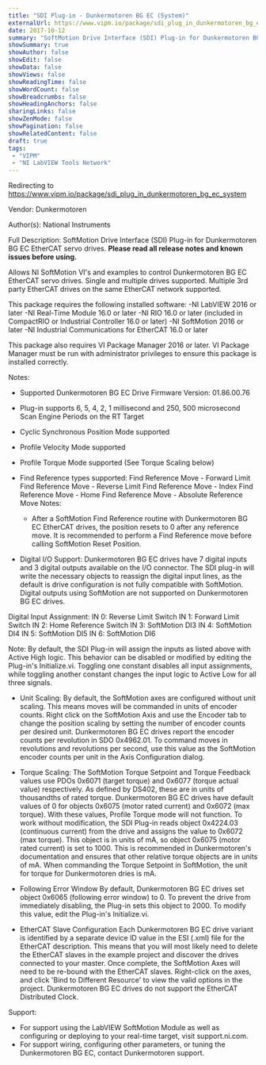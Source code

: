 ```yaml
---
title: "SDI Plug-in - Dunkermotoren BG EC (System)"
externalUrl: https://www.vipm.io/package/sdi_plug_in_dunkermotoren_bg_ec_system
date: 2017-10-12
summary: "SoftMotion Drive Interface (SDI) Plug-in for Dunkermotoren BG EC EtherCAT servo drives."
showSummary: true
showAuthor: false
showEdit: false
showData: false
showViews: false
showReadingTime: false
showWordCount: false
showBreadcrumbs: false
showHeadingAnchors: false
sharingLinks: false
showZenMode: false
showPagination: false
showRelatedContent: false
draft: true
tags:
 - "VIPM"
 - "NI LabVIEW Tools Network"
---
```


Redirecting to https://www.vipm.io/package/sdi_plug_in_dunkermotoren_bg_ec_system

Vendor: Dunkermotoren

Author(s): National Instruments
 
Full Description:
SoftMotion Drive Interface (SDI) Plug-in for Dunkermotoren BG EC EtherCAT servo drives. **Please read all release notes and known issues before using.**

Allows NI SoftMotion VI's and examples to control Dunkermotoren BG EC EtherCAT servo drives. Single and multiple drives supported. Multiple 3rd party EtherCAT drives on the same EtherCAT network supported.

This package requires the following installed software:
-NI LabVIEW 2016 or later
-NI Real-Time Module 16.0 or later
-NI RIO 16.0 or later (included in CompactRIO or Industrial Controller 16.0 or later)
-NI SoftMotion 2016 or later
-NI Industrial Communications for EtherCAT 16.0 or later

This package also requires VI Package Manager 2016 or later.
VI Package Manager must be run with administrator privileges to ensure this package is installed correctly.

Notes:
- Supported Dunkermotoren BG EC Drive Firmware Version: 01.86.00.76
- Plug-in supports 6, 5, 4, 2, 1 millisecond and 250, 500 microsecond Scan Engine Periods on the RT Target
- Cyclic Synchronous Position Mode supported
- Profile Velocity Mode supported
- Profile Torque Mode supported (See Torque Scaling below)
- Find Reference types supported:
  Find Reference Move - Forward Limit
  Find Reference Move - Reverse Limit
  Find Reference Move - Index
  Find Reference Move - Home
  Find Reference Move - Absolute
  Reference Move Notes:
  - After a SoftMotion Find Reference routine with Dunkermotoren BG EC EtherCAT drives, the position resets to 0 after any reference move. It is recommended to perform a Find Reference move before calling SoftMotion Reset Position.

- Digital I/O Support:
Dunkermotoren BG EC drives have 7 digital inputs and 3 digital outputs available on the I/O connector. The SDI plug-in will write the necessary objects to reassign the digital input lines, as the default is drive configuration is not fully compatible with SoftMotion. Digital outputs using SoftMotion are not supported on Dunkermotoren BG EC drives.

Digital Input Assignment:
IN 0: Reverse Limit Switch
IN 1: Forward Limit Switch
IN 2: Home Reference Switch
IN 3: SoftMotion DI3
IN 4: SoftMotion DI4
IN 5: SoftMotion DI5
IN 6: SoftMotion DI6

Note: By default, the SDI Plug-in will assign the inputs as listed above with Active High logic. This behavior can be disabled or modified by editing the Plug-in's Initialize.vi. Toggling one constant disables all input assignments, while toggling another constant changes the input logic to Active Low for all three signals.

- Unit Scaling:
By default, the SoftMotion axes are configured without unit scaling. This means moves will be commanded in units of encoder counts. Right click on the SoftMotion Axis and use the Encoder tab to change the position scaling by setting the number of encoder counts per desired unit.
Dunkermotoren BG EC drives report the encoder counts per revolution in SDO 0x4962.01. To command moves in revolutions and revolutions per second, use this value as the SoftMotion encoder counts per unit in the Axis Configuration dialog.

- Torque Scaling:
The SoftMotion Torque Setpoint and Torque Feedback values use PDOs 0x6071 (target torque) and 0x6077 (torque actual value) respectively. As defined by DS402, these are in units of thousandths of rated torque. Dunkermotoren BG EC drives have default values of 0 for objects 0x6075 (motor rated current) and 0x6072 (max torque). With these values, Profile Torque mode will not function.
To work without modification, the SDI Plug-in reads object 0x4224.03 (continuous current) from the drive and assigns the value to 0x6072 (max torque). This object is in units of mA, so object 0x6075 (motor rated current) is set to 1000. This is recommended in Dunkermotoren's documentation and ensures that other relative torque objects are in units of mA. When commanding the Torque Setpoint in SoftMotion, the unit for torque for Dunkermotoren dries is mA.

- Following Error Window
By default, Dunkermotoren BG EC drives set object 0x6065 (following error window) to 0. To prevent the drive from immediately disabling, the Plug-in sets this object to 2000. To modify this value, edit the Plug-in's Initialize.vi.

- EtherCAT Slave Configuration
Each Dunkermotoren BG EC drive variant is identified by a separate device ID value in the ESI (.xml) file for the EtherCAT description. This means that you will most likely need to delete the EtherCAT slaves in the example project and discover the drives connected to your master.
Once complete, the SoftMotion Axes will need to be re-bound with the EtherCAT slaves. Right-click on the axes, and click 'Bind to Different Resource' to view the valid options in the project.
Dunkermotoren BG EC drives do not support the EtherCAT Distributed Clock.

Support:
- For support using the LabVIEW SoftMotion Module as well as configuring or deploying to your real-time target, visit support.ni.com.
- For support wiring, configuring other parameters, or tuning the Dunkermotoren BG EC, contact Dunkermotoren support.